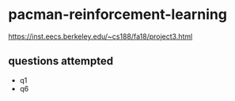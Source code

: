 # pacman-reinforcement-learning
https://inst.eecs.berkeley.edu/~cs188/fa18/project3.html

## questions attempted
- q1
- q6
